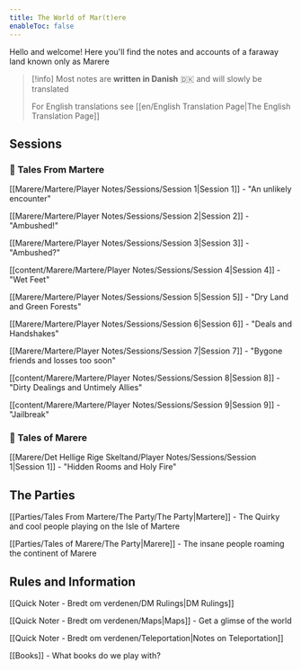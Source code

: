 ```yaml
---
title: The World of Mar(t)ere
enableToc: false
---
```

Hello and welcome!
Here you'll find the notes and accounts of a faraway land known only as Marere

> [!info]
> Most notes are **written in Danish** 🇩🇰 and will slowly be translated
> 
> For English translations see [[en/English Translation Page|The English Translation Page]]
## Sessions
### 🌱 Tales From Martere
[[Marere/Martere/Player Notes/Sessions/Session 1|Session 1]] - "An unlikely encounter"

[[Marere/Martere/Player Notes/Sessions/Session 2|Session 2]] - "Ambushed!"

[[Marere/Martere/Player Notes/Sessions/Session 3|Session 3]] - "Ambushed?"

[[content/Marere/Martere/Player Notes/Sessions/Session 4|Session 4]] - "Wet Feet"

[[Marere/Martere/Player Notes/Sessions/Session 5|Session 5]] - "Dry Land and Green Forests"

[[Marere/Martere/Player Notes/Sessions/Session 6|Session 6]] - "Deals and Handshakes"

[[Marere/Martere/Player Notes/Sessions/Session 7|Session 7]] - "Bygone friends and losses too soon"

[[content/Marere/Martere/Player Notes/Sessions/Session 8|Session 8]] - "Dirty Dealings and Untimely Allies"

[[content/Marere/Martere/Player Notes/Sessions/Session 9|Session 9]] - "Jailbreak"
### 🌱 Tales of Marere
[[Marere/Det Hellige Rige Skeltand/Player Notes/Sessions/Session 1|Session 1]] - "Hidden Rooms and Holy Fire"

## The Parties
[[Parties/Tales From Martere/The Party/The Party|Martere]] - The Quirky and cool people playing on the Isle of Martere

[[Parties/Tales of Marere/The Party|Marere]] - The insane people roaming the continent of Marere

## Rules and Information
[[Quick Noter - Bredt om verdenen/DM Rulings|DM Rulings]]

[[Quick Noter - Bredt om verdenen/Maps|Maps]] - Get a glimse of the world

[[Quick Noter - Bredt om verdenen/Teleportation|Notes on Teleportation]]

[[Books]] - What books do we play with?